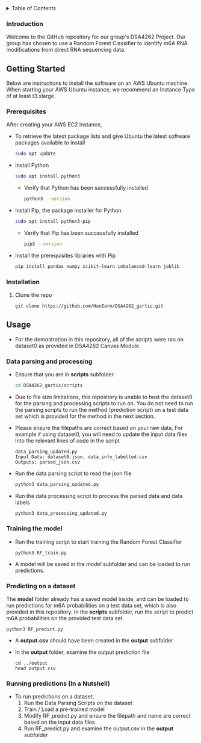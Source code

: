 
<!-- TABLE OF CONTENTS -->
<details>
  <summary>Table of Contents</summary>
  <ol>
    <li>
      <a href="#about-the-project">Introduction</a>
    </li>
    <li>
      <a href="#getting-started">Getting Started</a>
      <ul>
        <li>Prerequisites</a></li>
        <li>Installation</a></li>
      </ul>
    </li>
    <li><a href="#usage">Usage</a></li>
      <ul>
        <li>Data parsing and processing</a></li>
        <li>Training the model</a></li>
        <li>Running predictions</a></li>
      </ul>
  </ol>
</details>



<!-- Introduction -->

### Introduction

Welcome to the GitHub repository for our group's DSA4262 Project. Our group has chosen to use a Random Forest Classifier to identify m6A RNA modifications from direct RNA sequencing data.

<!-- GETTING STARTED -->

## Getting Started

Below are instructions to install the software on an AWS Ubuntu machine. When starting your AWS Ubuntu instance, we recommend an Instance Type of at least t3.xlarge.

### Prerequisites
After creating your AWS EC2 instance, 

* To retrieve the latest package lists and give Ubuntu the latest software packages available to install
  ```sh
  sudo apt update
  ```
    
* Install Python
  ```sh
  sudo apt install python3
  ```
  * Verify that Python has been successfully installed
  	```sh
  	python3 --version
  	```
    
* Install Pip, the package installer for Python
  ```sh
  sudo apt install python3-pip
  ```
  * Verify that Pip has been successfully installed
  	```sh
  	pip3 --version
  	```

* Install the prerequisites libraries with Pip
  ```sh
  pip install pandas numpy scikit-learn imbalanced-learn joblib
  ```

### Installation

1. Clone the repo
   ```sh
   git clone https://github.com/HaoEarm/DSA4262_gartic.git
   ```
<!-- USAGE -->


## Usage
* For the demostration in this repository, all of the scripts were ran on dataset0 as provided in DSA4262 Canvas Module.

### Data parsing and processing
* Ensure that you are in **scripts** subfolder
  ```sh
  cd DSA4262_gartic/scripts
  ```

* Due to file size limitations, this repository is unable to host the dataset0 for the parsing and processing scripts to run on. You do not need to run the parsing scripts to run the method (prediction script) on a test data set which is provided for the method in the next section.

* Please ensure the filepaths are correct based on your raw data, For example if using dataset0, you will need to update the input data files into the relevant lines of code in the script
	```
	data_parsing_updated.py
	Input Data: dataset0.json, data_info_labelled.csv
	Outputs: parsed_json.csv
	```

* Run the data parsing script to read the json file
  ```sh
  python3 data_parsing_updated.py
  ```
  
* Run the data processing script to process the parsed data and data labels
  ```sh
  python3 data_processing_updated.py
  ```
  
### Training the model
* Run the training script to start training the Random Forest Classifier
  ```
  python3 RF_train.py
  ```
* A model will be saved in the *model* subfolder and can be loaded to run predictions.

### Predicting on a dataset

The **model** folder already has a saved model inside, and can be loaded to run predictions for m6A probabilities on a test data set, which is also provided in this repository.
In the **scripts** subfolder, run the script to predict m6A probabilities on the provided test data set
  ```
  python3 RF_predict.py
  ```
* A **output.csv** should have been created in the **output** subfolder

* In the **output** folder, examine the output prediction file
  ```
  cd ../output
  head output.csv
  ```
  
### Running predictions (In a Nutshell)
* To run predictions on a dataset,  
  1. Run the Data Parsing Scripts on the dataset  
  2. Train / Load a pre-trained model  
  3. Modify RF_predict.py and ensure the filepath and name are correct based on the input data files
  4. Run RF_predict.py and examine the output.csv in the **output** subfolder

